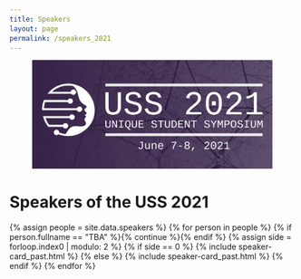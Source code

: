 ```yaml
---
title: Speakers
layout: page
permalink: /speakers_2021
---
```



<section class="hero is-primary">
  <div class="hero-body">
    <figure class="image is-5by2">
      <img src="assets/img/USS2021/banner-1-v1.png" alt="{{'USS21'}}">
    </figure>
  </div>
</section>


# Speakers of the USS 2021
{% assign people = site.data.speakers %}
{% for person in people %}
  {% if person.fullname == "TBA" %}{% continue %}{% endif %}
    {% assign side = forloop.index0 | modulo: 2 %}
      {% if side == 0 %}
        {% include speaker-card_past.html %}
      {% else %}
        {% include speaker-card_past.html %}
      {% endif %}
{% endfor %}
